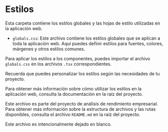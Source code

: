 # Estilos

Esta carpeta contiene los estilos globales y las hojas de estilo utilizadas en la aplicación web.

- `globals.css`: Este archivo contiene los estilos globales que se aplican a toda la aplicación web. Aquí puedes definir estilos para fuentes, colores, márgenes y otros estilos comunes.

Para aplicar los estilos a los componentes, puedes importar el archivo `globals.css` en los archivos `.tsx` correspondientes.

Recuerda que puedes personalizar los estilos según las necesidades de tu proyecto.

Para obtener más información sobre cómo utilizar los estilos en la aplicación web, consulta la documentación en la raíz del proyecto.

Este archivo es parte del proyecto de análisis de rendimiento empresarial. Para obtener más información sobre la estructura de archivos y las rutas disponibles, consulta el archivo `README.md` en la raíz del proyecto.

Este archivo es intencionalmente dejado en blanco.